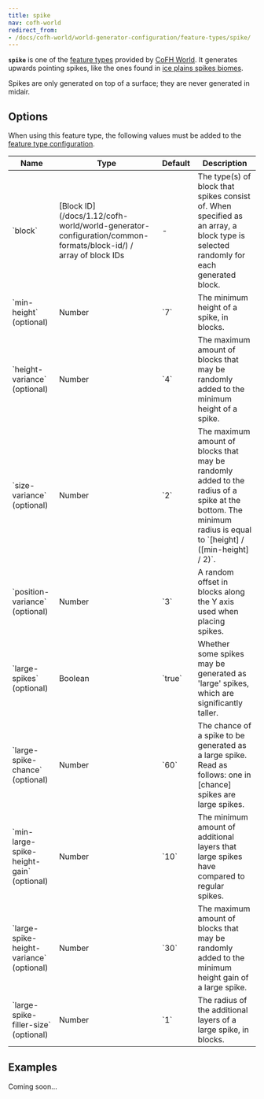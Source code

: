 ```yaml
---
title: spike
nav: cofh-world
redirect_from:
- /docs/cofh-world/world-generator-configuration/feature-types/spike/
---
```


**`spike`** is one of the [feature
types](/docs/1.12/cofh-world/world-generator-configuration/feature-types/) provided
by [CoFH World](/docs/1.12/cofh-world/). It generates upwards pointing spikes, like
the ones found in [ice plains spikes
biomes](https://minecraft.gamepedia.com/Ice_Plains_Spikes).

Spikes are only generated on top of a surface; they are never generated in
midair.


Options
-------

When using this feature type, the following values must be added to the [feature
type
configuration](/docs/1.12/cofh-world/world-generator-configuration/feature-format/#feature-type-configuration).

<div class="uk-overflow-container">
    <table class="uk-table uk-table-striped uk-text-small">
        <thead>
            <tr>
                <th>Name</th>
                <th>Type</th>
                <th>Default</th>
                <th>Description</th>
            </tr>
        </thead>
        <tbody>
            <tr>
                <td markdown="span">`block`</td>
                <td markdown="span">
                    [Block ID](/docs/1.12/cofh-world/world-generator-configuration/common-formats/block-id/)
                    / array of block IDs
                </td>
                <td>-</td>
                <td markdown="span">
                    The type(s) of block that spikes consist of. When specified
                    as an array, a block type is selected randomly for each
                    generated block.
                </td>
            </tr>
            <tr>
                <td markdown="span">`min-height` (optional)</td>
                <td markdown="span">Number</td>
                <td markdown="span">`7`</td>
                <td markdown="span">
                    The minimum height of a spike, in blocks.
                </td>
            </tr>
            <tr>
                <td markdown="span">`height-variance` (optional)</td>
                <td markdown="span">Number</td>
                <td markdown="span">`4`</td>
                <td markdown="span">
                    The maximum amount of blocks that may be randomly added to
                    the minimum height of a spike.
                </td>
            </tr>
            <tr>
                <td markdown="span">`size-variance` (optional)</td>
                <td markdown="span">Number</td>
                <td markdown="span">`2`</td>
                <td markdown="span">
                    The maximum amount of blocks that may be randomly added to
                    the radius of a spike at the bottom. The minimum radius is
                    equal to `[height] / ([min-height] / 2)`.
                </td>
            </tr>
            <tr>
                <td markdown="span">`position-variance` (optional)</td>
                <td markdown="span">Number</td>
                <td markdown="span">`3`</td>
                <td markdown="span">
                    A random offset in blocks along the Y axis used when placing
                    spikes.
                </td>
            </tr>
            <tr>
                <td markdown="span">`large-spikes` (optional)</td>
                <td markdown="span">Boolean</td>
                <td markdown="span">`true`</td>
                <td markdown="span">
                    Whether some spikes may be generated as 'large' spikes,
                    which are significantly taller.
                </td>
            </tr>
            <tr>
                <td markdown="span">`large-spike-chance` (optional)</td>
                <td markdown="span">Number</td>
                <td markdown="span">`60`</td>
                <td markdown="span">
                    The chance of a spike to be generated as a large spike. Read
                    as follows: one in [chance] spikes are large spikes.
                </td>
            </tr>
            <tr>
                <td markdown="span">`min-large-spike-height-gain` (optional)</td>
                <td markdown="span">Number</td>
                <td markdown="span">`10`</td>
                <td markdown="span">
                    The minimum amount of additional layers that large spikes
                    have compared to regular spikes.
                </td>
            </tr>
            <tr>
                <td markdown="span">`large-spike-height-variance` (optional)</td>
                <td markdown="span">Number</td>
                <td markdown="span">`30`</td>
                <td markdown="span">
                    The maximum amount of blocks that may be randomly added to
                    the minimum height gain of a large spike.
                </td>
            </tr>
            <tr>
                <td markdown="span">`large-spike-filler-size` (optional)</td>
                <td markdown="span">Number</td>
                <td markdown="span">`1`</td>
                <td markdown="span">
                    The radius of the additional layers of a large spike, in
                    blocks.
                </td>
            </tr>
        </tbody>
    </table>
</div>


Examples
--------

Coming soon...
